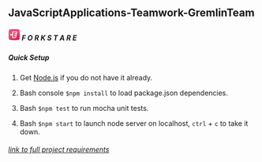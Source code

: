 ## JavaScriptApplications-Teamwork-GremlinTeam

 

[logo]: https://raw.githubusercontent.com/georgievayo/JavaScriptApplications-Teamwork-GremlinTeam/master/public/imgs/mobile-logo-mini.png "Forkstare logo"

##### ![alt text][logo] F O R K S T A R E


##### Quick Setup

1. Get [Node.js](https://nodejs.org/en/) if you do not have it already.

2. Bash console ``` $npm install ``` to load package.json dependencies.

3. Bash ``` $npm test ``` to run mocha unit tests.

4. Bash ``` $npm start ``` to launch node server on localhost, ``` ctrl ``` + ``` c ``` to take it down.

###### [link to full project requirements](https://github.com/TelerikAcademy/JavaScript-Applications/blob/master/Teamwork/README.md "https://github.com/TelerikAcademy/JavaScript-Applications")
